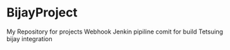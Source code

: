 # BijayProject
My Repository for projects 
Webhook Jenkin pipiline comit for build
Tetsuing bijay integration

